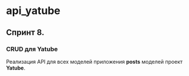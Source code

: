 # api_yatube

## Спринт 8.

### CRUD для Yatube

Реализация API для всех моделей приложения **posts** моделей проект **Yatube**.
